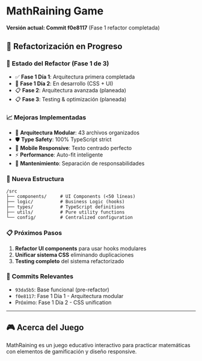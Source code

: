 # MathRaining Game

**Versión actual: Commit f0e8117** (Fase 1 refactor completada)

## 🔄 Refactorización en Progreso

### 🚀 **Estado del Refactor (Fase 1 de 3)**
- ✅ **Fase 1 Día 1**: Arquitectura primera completada
- 🔄 **Fase 1 Día 2**: En desarrollo (CSS + UI)
- 📋 **Fase 2**: Arquitectura avanzada (planeada)
- 📋 **Fase 3**: Testing & optimización (planeada)

### 📈 **Mejoras Implementadas**
- 🎯 **Arquitectura Modular**: 43 archivos organizados
- 🛡️ **Type Safety**: 100% TypeScript strict
- 📱 **Mobile Responsive**: Texto centrado perfecto
- ⚡ **Performance**: Auto-fit inteligente
- 🔧 **Mantenimiento**: Separación de responsabilidades

### 📁 **Nueva Estructura**
```
/src
├── components/     # UI Components (<50 líneas)
├── logic/          # Business Logic (hooks)
├── types/          # TypeScript definitions
├── utils/          # Pure utility functions
└── config/         # Centralized configuration
```

### 📋 **Próximos Pasos**
1. **Refactor UI components** para usar hooks modulares
2. **Unificar sistema CSS** eliminando duplicaciones
3. **Testing completo** del sistema refactorizado

### 🔗 **Commits Relevantes**
- `93da5b5`: Base funcional (pre-refactor)
- `f0e8117`: Fase 1 Día 1 - Arquitectura modular
- Próximo: Fase 1 Día 2 - CSS unification

---

## 🎮 **Acerca del Juego**
MathRaining es un juego educativo interactivo para practicar matemáticas con elementos de gamificación y diseño responsive.

